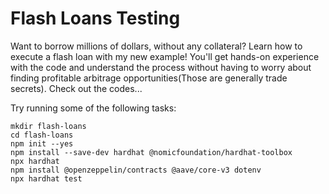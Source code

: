 # Flash Loans Testing

Want to borrow millions of dollars, without any collateral? Learn how to execute a flash loan with my new example! You'll get hands-on experience with the code and understand the process without having to worry about finding profitable arbitrage opportunities(Those are generally trade secrets). Check out the codes...

Try running some of the following tasks:

```shell
mkdir flash-loans
cd flash-loans
npm init --yes
npm install --save-dev hardhat @nomicfoundation/hardhat-toolbox
npx hardhat
npm install @openzeppelin/contracts @aave/core-v3 dotenv
npx hardhat test
```
